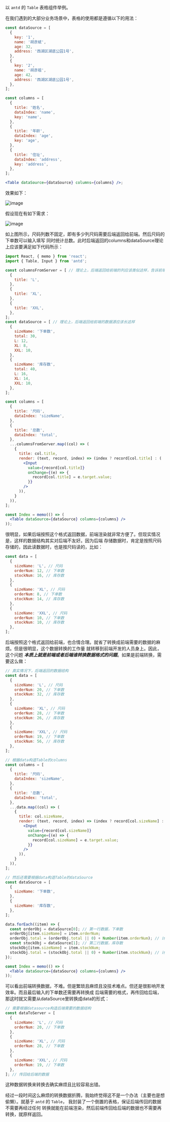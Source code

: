 以 `antd` 的 `Table` 表格组件举例。

在我们遇到的大部分业务场景中，表格的使用都是遵循以下的用法：

```jsx
const dataSource = [
  {
    key: '1',
    name: '胡彦斌',
    age: 32,
    address: '西湖区湖底公园1号',
  },
  {
    key: '2',
    name: '胡彦祖',
    age: 42,
    address: '西湖区湖底公园1号',
  },
];

const columns = [
  {
    title: '姓名',
    dataIndex: 'name',
    key: 'name',
  },
  {
    title: '年龄',
    dataIndex: 'age',
    key: 'age',
  },
  {
    title: '住址',
    dataIndex: 'address',
    key: 'address',
  },
];

<Table dataSource={dataSource} columns={columns} />;
```
效果如下：

![image](https://github.com/lizuncong/Front-End-Development-Notes/blob/master/resource/table-01.jpg)

假设现在有如下需求：

![image](https://github.com/lizuncong/Front-End-Development-Notes/blob/master/resource/table-02.jpg)

如上图所示，尺码列数不固定，即有多少列尺码需要后端返回给前端。然后尺码的下单数可以输入填写
同时统计总数。此时后端返回的columns和dataSource理论上应该要满足如下代码所示：

```jsx
import React, { memo } from 'react';
import { Table, Input } from 'antd';

const columnsFromServer = [ // 理论上，后端返回给前端的列应该类似这样，告诉前端几列。
  {
    title: 'L',
  },
  {
    title: 'XL',
  },
  {
    title: 'XXL',
  },
];
const dataSource = [ // 理论上，后端返回给前端的数据源应该长这样
  {
    sizeName: '下单数',
    total: 30,
    L: 12,
    XL: 8,
    XXL: 10,
  },
  {
    sizeName: '库存数',
    total: 40,
    L: 16,
    XL: 14,
    XXL: 10,
  },
];

const columns = [
  {
    title: '尺码',
    dataIndex: 'sizeName',
  },
  {
    title: '总数',
    dataIndex: 'total',
  },
  ...columnsFromServer.map((col) => (
    {
      title: col.title,
      render: (text, record, index) => (index ? record[col.title] : (
        <Input
          value={record[col.title]}
          onChange={(e) => {
            record[col.title] = e.target.value;
          }}
        />
      )),
    }
  )),
];

const Index = memo(() => (
  <Table dataSource={dataSource} columns={columns} />
));

```

很明显，如果后端按照这个格式返回数据，前端渲染就非常方便了。但现实情况是，这样的数据结构其实对后端不友好。因为后端
存储数据时，肯定是按照尺码存储的，因此读数据时，也是按尺码读的，比如：

```jsx
const data = [
  {
    sizeName: 'L', // 尺码
    orderNum: 12, // 下单数
    stockNum: 16, // 库存数
  },
  {
    sizeName: 'XL', // 尺码
    orderNum: 8, // 下单数
    stockNum: 14, // 库存数
  },
  {
    sizeName: 'XXL', // 尺码
    orderNum: 10, // 下单数
    stockNum: 10, // 库存数
  },
];
```

后端按照这个格式返回给前端，也合情合理。就省了转换成前端需要的数据的麻烦。但是很明显，这个数据转换的工作量
就转移到前端开发的人员身上。因此，这个问题 ***本质上就是前端或者后端谁转换数据格式的问题***。如果是前端转换，需要这么做：

```jsx
// 真实情况下，后端返回的数据结构
const data = [
  {
    sizeName: 'L', // 尺码
    orderNum: 20, // 下单数
    stockNum: 32, // 库存数
  },
  {
    sizeName: 'XL', // 尺码
    orderNum: 28, // 下单数
    stockNum: 26, // 库存数
  },
  {
    sizeName: 'XXL', // 尺码
    orderNum: 19, // 下单数
    stockNum: 56, // 库存数
  },
];

// 根据data构造Table的columns
const columns = [
  {
    title: '尺码',
    dataIndex: 'sizeName',
  },
  {
    title: '总数',
    dataIndex: 'total',
  },
  ...data.map((col) => (
    {
      title: col.sizeName,
      render: (text, record, index) => (index ? record[col.sizeName] : (
        <Input
          value={record[col.sizeName]}
          onChange={(e) => {
            record[col.sizeName] = e.target.value;
          }}
        />
      )),
    }
  )),
];

// 然后还需要根据data构造Table的dataSource
const dataSource = [
  {
    sizeName: '下单数',
  },
  {
    sizeName: '库存数',
  },
];

data.forEach((item) => {
  const orderObj = dataSource[0]; // 第一行数据，下单数
  orderObj[item.sizeName] = item.orderNum;
  orderObj.total = (orderObj.total || 0) + Number(item.orderNum); // 计算总数
  const stockObj = dataSource[1]; // 第二行数据，库存数
  stockObj[item.sizeName] = item.stockNum;
  stockObj.total = (stockObj.total || 0) + Number(item.stockNum); // 计算总数
});

const Index = memo(() => (
  <Table dataSource={dataSource} columns={columns} />
));

```

可以看出前端转换数据，不难。但是繁琐且麻烦且没技术难点。但还是很影响开发效率。而且最后输入的下单数还需要再转换成
后端需要的格式，再传回给后端，那这时就又需要从dataSource里转换成data的形式：

```jsx
// 需要根据datasource构造后端需要的数据结构
const dataToServer = [
  {
    sizeName: 'L', // 尺码
    orderNum: 20, // 下单数
  },
  {
    sizeName: 'XL', // 尺码
    orderNum: 28, // 下单数
  },
  {
    sizeName: 'XXL', // 尺码
    orderNum: 19, // 下单数
  },
]; // 传回给后端的数据

```

这种数据转换来转换去确实麻烦且比较容易出错。

经过一段时间这么麻烦的转换数据折腾，我始终觉得这不是一个办法（主要也是想偷懒）。就基于 `antd` 的 `Table`， 我封装了一个倒置的表格，保证后端传回的数据不需要再经过任何
转换就能在前端渲染，然后前端传回给后端的数据也不需要再转换，就原样返回。

